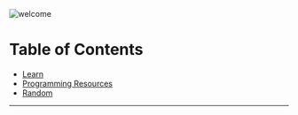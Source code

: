 <img alt="welcome" src="https://github.com/mrslima/makeourliveseasieragain/blob/main/mainpage_resources/welcome.jpg">

# Table of Contents
- [Learn](https://github.com/mrslima/makeourliveseasieragain/tree/main/pages/Learn)
- [Programming Resources](https://github.com/mrslima/makeourliveseasieragain/tree/main/pages/Programming%20Resources)
- [Random](https://github.com/mrslima/makeourliveseasieragain/tree/main/pages/Random)

---
